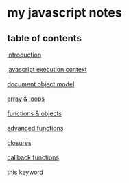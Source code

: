 # my javascript notes
## table of contents
<a href="https://github.com/PranavBawgikar/js-notes/blob/main/javascript/intro.md">introduction</a><br /><br />
<a href="https://github.com/PranavBawgikar/js-notes/blob/main/javascript/js-execution-context.md">javascript execution context</a><br /><br />
<a href="https://github.com/PranavBawgikar/js-notes/blob/main/javascript/dom.md">document object model</a><br /><br />
<a href="https://github.com/PranavBawgikar/js-notes/blob/main/javascript/arrays-and-loops.md">array & loops</a><br /><br />
<a href="https://github.com/PranavBawgikar/js-notes/blob/main/javascript/functions-and-objects.md">functions & objects</a><br /><br />
<a href="https://github.com/PranavBawgikar/js-notes/blob/main/javascript/advanced-functions.md">advanced functions</a><br /><br />
<a href="https://github.com/PranavBawgikar/js-notes/blob/main/javascript/closures.md">closures</a><br /><br />
<a href="https://github.com/PranavBawgikar/js-notes/blob/main/javascript/callback-function.md">callback functions</a><br /><br />
<a href="https://github.com/PranavBawgikar/js-notes/blob/main/javascript/this-keyword.md">this keyword</a><br /><br />

